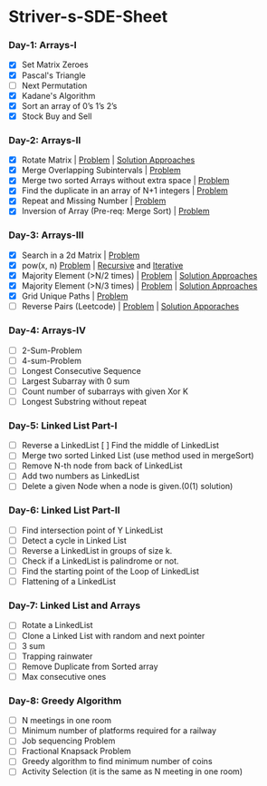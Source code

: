 # Striver-s-SDE-Sheet

### Day-1: Arrays-I
- [x] Set Matrix Zeroes
- [x] Pascal's Triangle
- [ ] Next Permutation
- [x] Kadane's Algorithm
- [x] Sort an array of 0’s 1’s 2’s
- [x] Stock Buy and Sell

### Day-2: Arrays-II
- [x] Rotate Matrix | [Problem](https://leetcode.com/problems/rotate-image/) | [Solution Approaches](/Matrix&#32;Rotation.md)
- [x] Merge Overlapping Subintervals | [Problem](https://leetcode.com/problems/merge-intervals/)
- [x] Merge two sorted Arrays without extra space | [Problem](https://leetcode.com/problems/merge-sorted-array/)
- [x] Find the duplicate in an array of N+1 integers | [Problem](https://leetcode.com/problems/find-the-duplicate-number/)
- [x] Repeat and Missing Number | [Problem](https://www.interviewbit.com/problems/repeat-and-missing-number-array/)
- [x] Inversion of Array (Pre-req: Merge Sort) | [Problem](https://www.codingninjas.com/codestudio/problems/count-inversions_615)

### Day-3: Arrays-III
- [x] Search in a 2d Matrix | [Problem](https://leetcode.com/problems/search-a-2d-matrix/)
- [x] pow(x, n) [Problem](https://leetcode.com/problems/powx-n/) | [Recursive](https://leetcode.com/submissions/detail/697485954/) and [Iterative](https://leetcode.com/submissions/detail/698092384/)
- [x] Majority Element (>N/2 times) | [Problem](https://leetcode.com/problems/majority-element/) | [Solution Approaches](/Majority&#32;Element.md)
- [x] Majority Element (>N/3 times) | [Problem]() | [Solution Approaches](/Majority&#32;Element&#32;II.md)
- [x] Grid Unique Paths | [Problem](https://leetcode.com/problems/unique-paths/)
- [ ] Reverse Pairs (Leetcode) | [Problem](https://leetcode.com/problems/reverse-pairs/) | [Solution Apporaches](/Reverse&#32;Pairs.md)

### Day-4: Arrays-IV
- [ ] 2-Sum-Problem
- [ ] 4-sum-Problem
- [ ] Longest Consecutive Sequence
- [ ] Largest Subarray with 0 sum
- [ ] Count number of subarrays with given Xor K
- [ ] Longest Substring without repeat

### Day-5: Linked List Part-I
- [ ] Reverse a LinkedList
  [ ] Find the middle of LinkedList
- [ ] Merge two sorted Linked List (use method used in mergeSort)
- [ ] Remove N-th node from back of LinkedList
- [ ] Add two numbers as LinkedList
- [ ] Delete a given Node when a node is given.(0(1) solution)

### Day-6: Linked List Part-II
- [ ] Find intersection point of Y LinkedList
- [ ] Detect a cycle in Linked List
- [ ] Reverse a LinkedList in groups of size k.
- [ ] Check if a LinkedList is palindrome or not.
- [ ] Find the starting point of the Loop of LinkedList
- [ ] Flattening of a LinkedList

### Day-7: Linked List and Arrays
- [ ] Rotate a LinkedList
- [ ] Clone a Linked List with random and next pointer
- [ ] 3 sum
- [ ] Trapping rainwater
- [ ] Remove Duplicate from Sorted array
- [ ] Max consecutive ones

### Day-8: Greedy Algorithm
- [ ] N meetings in one room
- [ ] Minimum number of platforms required for a railway
- [ ] Job sequencing Problem
- [ ] Fractional Knapsack Problem
- [ ] Greedy algorithm to find minimum number of coins
- [ ] Activity Selection (it is the same as N meeting in one room)
